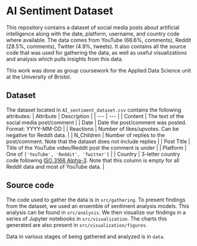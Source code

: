 # AI Sentiment Dataset
This repository contains a dataset of social media posts about artificial
intelligence along with the date, platform, username, and country code where
available. The data comes from YouTube (66.6%, comments), Reddit (28.5%, comments),
Twitter (4.9%, tweets). It also contains all the source code that was used
for gathering the data, as well as useful visualizations and analysis which
pulls insights from this data.

This work was done as group coursework for the Applied Data Science unit
at the University of Bristol.

## Dataset
The dataset located in `AI_sentiment_dataset.csv` contains the following attributes:
| Attribute | Description |
| --- | --- |
| Content | The text of the social media post/comment |
| Date | Date the post/comment was posted. Format: YYYY-MM-DD |
| Reactions | Number of likes/upvotes. Can be negative for Reddit data. |
| N_Children | Number of replies to the post/comment. Note that the dataset does not include replies |
| Post Title | Title of the YouTube video/Reddit post the comment is under |
| Platform | One of `['YouTube', 'Reddit', 'Twitter']` |
| Country | 3-letter country code following [ISO 3166 Alpha-3](https://www.iban.com/country-codes). Note that this column is empty for all Reddit data and most of YouTube data. |

## Source code
The code used to gather the data is in `src/gathering`. To present findings
from the dataset, we used an ensemble of sentiment analysis models. This
analysis can be found in `src/analysis`. We then visualize our findings
in a series of Jupyter notebooks in `src/visualization`. The charts this
generated are also present in `src/visualization/figures`.

Data in various stages of being gathered and analyzed is in `data`.
